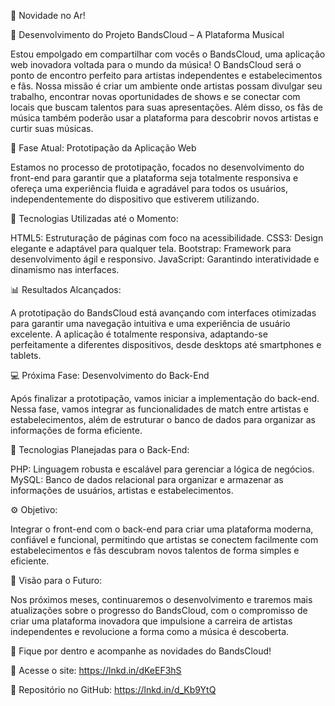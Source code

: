 🚀 Novidade no Ar!

🎯 Desenvolvimento do Projeto BandsCloud – A Plataforma Musical 

Estou empolgado em compartilhar com vocês o BandsCloud, uma aplicação web inovadora voltada para o mundo da música! O BandsCloud será o ponto de encontro perfeito para artistas independentes e estabelecimentos e fãs. Nossa missão é criar um ambiente onde artistas possam divulgar seu trabalho, encontrar novas oportunidades de shows e se conectar com locais que buscam talentos para suas apresentações. Além disso, os fãs de música também poderão usar a plataforma para descobrir novos artistas e curtir suas músicas.

🚀 Fase Atual: Prototipação da Aplicação Web

Estamos no processo de prototipação, focados no desenvolvimento do front-end para garantir que a plataforma seja totalmente responsiva e ofereça uma experiência fluida e agradável para todos os usuários, independentemente do dispositivo que estiverem utilizando.

🔧 Tecnologias Utilizadas até o Momento:

HTML5: Estruturação de páginas com foco na acessibilidade.
CSS3: Design elegante e adaptável para qualquer tela.
Bootstrap: Framework para desenvolvimento ágil e responsivo.
JavaScript​: Garantindo interatividade e dinamismo nas interfaces.

📊 Resultados Alcançados:

A prototipação do BandsCloud está avançando com interfaces otimizadas para garantir uma navegação intuitiva e uma experiência de usuário excelente. A aplicação é totalmente responsiva, adaptando-se perfeitamente a diferentes dispositivos, desde desktops até smartphones e tablets.

💻 Próxima Fase: Desenvolvimento do Back-End

Após finalizar a prototipação, vamos iniciar a implementação do back-end. Nessa fase, vamos integrar as funcionalidades de match entre artistas e estabelecimentos, além de estruturar o banco de dados para organizar as informações de forma eficiente.

🔧 Tecnologias Planejadas para o Back-End:

PHP: Linguagem robusta e escalável para gerenciar a lógica de negócios.
MySQL: Banco de dados relacional para organizar e armazenar as informações de usuários, artistas e estabelecimentos.

⚙️ Objetivo:

Integrar o front-end com o back-end para criar uma plataforma moderna, confiável e funcional, permitindo que artistas se conectem facilmente com estabelecimentos e fãs descubram novos talentos de forma simples e eficiente.

🌟 Visão para o Futuro:

Nos próximos meses, continuaremos o desenvolvimento e traremos mais atualizações sobre o progresso do BandsCloud, com o compromisso de criar uma plataforma inovadora que impulsione a carreira de artistas independentes e revolucione a forma como a música é descoberta.

📌 Fique por dentro e acompanhe as novidades do BandsCloud!

🔗 Acesse o site: https://lnkd.in/dKeEF3hS

🔗 Repositório no GitHub: https://lnkd.in/d_Kb9YtQ
